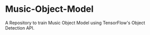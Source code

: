 # Music-Object-Model
A Repository to train Music Object Model using TensorFlow's Object Detection API.

